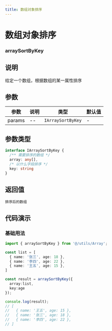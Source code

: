 ```yaml
---
title: 数组对象排序
---
```


# 数组对象排序

### arraySortByKey

## 说明
给定一个数组，根据数组的某一属性排序

## 参数

| 参数  | 说明             | 类型     | 默认值 |
| ----- | ---------------- | -------- | ------ |
| params | -- | `IArraySortByKey` | -      |

## 参数类型

```ts
interface IArraySortByKey {
  /** 需要排序的数组 */
  array: any[],
  /* 以什么字段排序 */
  key: string
}
```



## 返回值

`排序后的数组`

## 代码演示

### 基础用法

```ts
import { arraySortByKey } from '@/utils/Array';

const list = [
  { name: '张三', age: 18 },
  { name: '李四', age: 22 },
  { name: '王五', age: 15 },
]

const result = arraySortByKey({
  array:list,
  key:age
});

console.log(result);
// [
//   { name: '王五', age: 15 },
//   { name: '张三', age: 18 },
//   { name: '李四', age: 22 },
// ]

```
    



    
